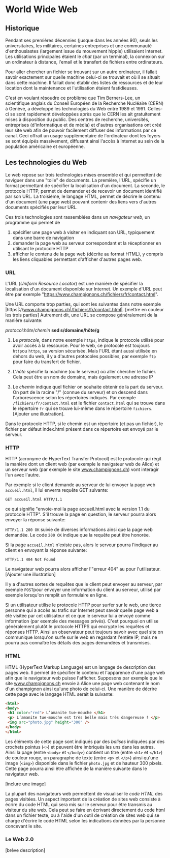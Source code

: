 # World Wide Web

## Historique

Pendant ses premières décennies (jusque dans les années 90), seuls les universitaires, les militaires, certaines entreprises
et une communauté d'enthousiastes (largement issue du mouvement hippie) utilisaient Internet.
Les utilisations principales étaient le *chat* (par un terminal), la connexion sur un ordinateur
à distance, l'email et le transfert de fichiers entre ordinateurs.

Pour aller chercher un fichier se trouvant sur un autre ordinateur, il fallait savoir exactement
sur quelle machine celui-ci se trouvait et où il se situait dans cette machine. Il fallait donc
établir des listes de ressources et de leur location dont la maintenance et l'utilisation étaient fastidieuses.

C'est en voulant résoudre ce problème que Tim Berners-Lee, un scientifique anglais du Conseil Européen de la Recherche Nucléaire (CERN)
à Genève, a développé les technologies du Web entre 1989 et 1991. Celles-ci se sont rapidement développées après que le CERN les ait
gratuitement mises à disposition du public. Des centres de recherche, universités, entreprises (d'informatique et de média) et d'autres
organisations ont créé leur site web afin de pouvoir facilement diffuser des informations par ce canal. Ceci offrait un usage supplémentaire
de l'ordinateur dont les foyers se sont équipés massivement, diffusant ainsi l'accès à Internet au sein de la population américaine et européenne.

## Les technologies du Web

Le web repose sur trois technologies mises ensemble et qui permettent de naviguer dans une "toile" de documents.
La première, l'URL, spécifie un format permettant de spécifier la localisation d'un document. La seconde, le protocole HTTP,
permet de demander et de recevoir un document identifié par son URL. La troisième, le langage HTML, permet de décrire
le contenu d'un document (une page web) pouvant contenir des liens vers d'autres documents spécifiés par leur URL.  

Ces trois technologies sont rassemblées dans un *navigateur web*, un programme qui permet de

1. spécifier une page web à visiter en indiquant son URL, typiquement dans une barre de navigation
1. demander la page web au serveur correspondant et la réceptionner en utilisant le protocole HTTP
1. afficher le contenu de la page web (décrite au format HTML), y compris les liens cliquables permettant d'afficher d'autres pages web.

### URL

L'URL (*Uniform Resource Locator*) est une manière de spécifier la localisation d'un document disponible sur Internet.
Un exemple d'URL peut être par exemple "https://www.champignons.ch/fichiers/fr/contact.html".

Une URL comporte trop parties, qui sont les suivantes dans notre exemple |https|://www.champignons.ch|/fichiers/fr/contact.html|.  [mettre en couleur les trois parties]
Autrement dit, une URL se compose généralement de la manière suivante:

*protocol*:*hôte*/*chemin*  **sed s/domaine/hôte/g**

1. Le *protocole*, dans notre exemple `https`, indique le protocole utilisé pour avoir accès à la ressource. Pour le web, ce protocole est toujours `http`ou `https`, sa version sécurisée. Mais l'URL étant aussi utilisée en dehors du web, il y a d'autres protocoles possibles, par exemple `ftp` pour faire du transfert de fichier.

1. L'*hôte* spécifie la machine (ou le serveur) où aller chercher le fichier. Cela peut être un nom de domaine, mais également une adresse IP

1. Le *chemin* indique quel fichier on souhaite obtenir de la part du serveur. On part de la racine "/" (connue du serveur) et on descend dans l'arborescence selon les répertoires indiqués. Par exemple `/fichiers/fr/contact.html` est le fichier `contact.html` qui se trouve dans le répertoire  `fr` qui se trouve lui-même dans le répertoire `fichiers`.  [Ajouter une illustration].

Dans le protocole HTTP, si le chemin est un répertoire (et pas un fichier), le fichier par défaut index.html présent dans ce répertoire est envoyé par le serveur.

### HTTP

HTTP (acronyme de HyperText Transfer Protocol) est le protocole qui régit la manière dont un client web (par exemple le navigateur web de Alice) et un serveur web (par exemple le site www.champignons.ch) vont interagir l'un avec l'autre.

Par exemple si le client demande au serveur de lui envoyer la page web `accueil.html`, il lui enverra requête GET suivante:

`GET accueil.html HTTP/1.1`

ce qui signifie "envoie-moi la page accueil.html avec la version 1.1 du protocole HTTP". S'il trouve la page en question, le
serveur pourra alors envoyer la réponse suivante:

`HTTP/1.1 200 OK` suivie de diverses informations ainsi que la page web demandée. Le code `200 OK` indique que la requête peut
être honorée.

Si la page `accueil.html` n'existe pas, alors le serveur pourra l'indiquer au client en envoyant la réponse suivante:

`HTTP/1.1 404 Not Found`

Le navigateur web pourra alors afficher l'"erreur 404" au pour l'utilisateur. [Ajouter une illustration]

Il y a d'autres sortes de requêtes que le client peut envoyer au serveur, par exemple `POST`pour envoyer une information du client au serveur, utilisé par exemple lorsqu'on remplit un formulaire en ligne.

Si un utilisateur utilise le protocole HTTP pour surfer sur le web, une tierce personne qui a accès au trafic sur Internet peut savoir quelle page web a été visitée par cet utilisateur et ce que le serveur lui a envoyé comme information (par exemple des messages privés). C'est pourquoi on utilise généralement plutôt le protocole HTTPS qui encrypte les requêtes et réponses HTTP. Ainsi un observateur peut toujours savoir avec quel site on communique lorsqu'on surfe sur le web en regardant l'entête IP, mais ne pourra pas connaître les détails des pages demandées et transmises.

### HTML

HTML (HyperText Markup Language) est un langage de description des pages web. Il permet de spécifier le contenu et l'apparence d'une
page web afin que le navigateur web puisse l'afficher. Supposons par exemple que le site www.champignons.ch envoie à Alice une
page web contenant le nom d'un champignon ainsi qu'une photo de celui-ci. Une manière de décrire cette page avec le langage HTML serait la suivante:

```html
<html>
<body>
 <h1 color="red"> L’amanite tue-mouche </h1>
 <p> L’amanite tue-mouche est très belle mais très dangereuse ! </p>
 <img src="photo.jpg" height="300" />
</body>
</html>
```

Les éléments de cette page sont indiqués par des *balises* indiquées par des crochets pointus (`<>`) et peuvent être imbriqués les uns dans les autres. Ainsi la page (entre `<body>` et `</body>`) contient un titre (entre `<h1>` et `</h1>`) de couleur rouge, un paragraphe de texte (entre `<p>` et `</p>`) ainsi qu'une image (`<img>`) disponible dans le fichier `photo.jpg` et de hauteur 300 pixels. Cette page pourra ainsi être affichée de la manière suivante dans le navigateur web.

[inclure une image]

La plupart des navigateurs web permettent de visualiser le *code  HTML* des pages visitées. Un aspect important de la création de sites web consiste à écrire du code HTML qui sera mis sur le serveur pour être transmis au visiteur du site web. Cela peut se faire en écrivant directement du code html dans un fichier texte, ou à l'aide d'un outil de création de sites web qui se charge d'écrire le code HTML selon les indications données par la personne concevant le site.

### Le Web 2.0

[brève description]
